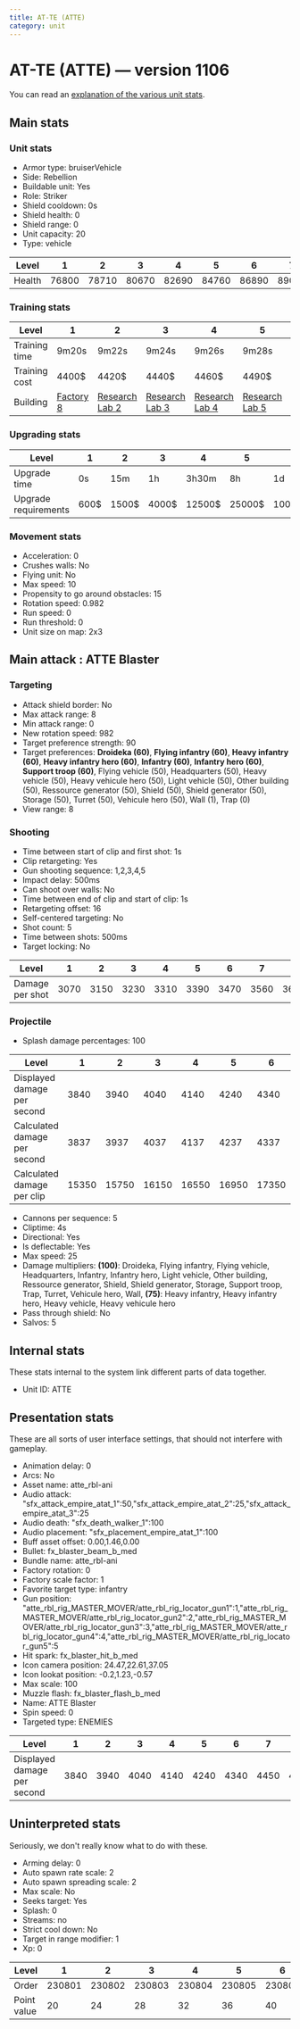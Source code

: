 ```yaml
---
title: AT-TE (ATTE)
category: unit
---
```


# AT-TE (ATTE) — version 1106

You can read an [explanation  of the various unit stats](unitexplained.md).

## Main stats

### Unit stats

  * Armor type: bruiserVehicle
  * Side: Rebellion
  * Buildable unit: Yes
  * Role: Striker
  * Shield cooldown: 0s
  * Shield health: 0
  * Shield range: 0
  * Unit capacity: 20
  * Type: vehicle

|Level |1    |2    |3    |4    |5    |6    |7    |8    |9    |10   |
|------|-----|-----|-----|-----|-----|-----|-----|-----|-----|-----|
|Health|76800|78710|80670|82690|84760|86890|89080|91320|93630|96000|


### Training stats

|Level        |1                             |2                                     |3                                     |4                                     |5                                     |6                                     |7                                     |8                                     |9                                     |10                                     |
|-------------|------------------------------|--------------------------------------|--------------------------------------|--------------------------------------|--------------------------------------|--------------------------------------|--------------------------------------|--------------------------------------|--------------------------------------|---------------------------------------|
|Training time|9m20s                         |9m22s                                 |9m24s                                 |9m26s                                 |9m28s                                 |9m30s                                 |9m33s                                 |9m36s                                 |9m40s                                 |10m                                    |
|Training cost|4400$                         |4420$                                 |4440$                                 |4460$                                 |4490$                                 |4520$                                 |4550$                                 |4580$                                 |4620$                                 |5060$                                  |
|Building     |[Factory 8](rebelFactory.html)|[Research Lab 2](rebelOffenseLab.html)|[Research Lab 3](rebelOffenseLab.html)|[Research Lab 4](rebelOffenseLab.html)|[Research Lab 5](rebelOffenseLab.html)|[Research Lab 6](rebelOffenseLab.html)|[Research Lab 7](rebelOffenseLab.html)|[Research Lab 8](rebelOffenseLab.html)|[Research Lab 9](rebelOffenseLab.html)|[Research Lab 10](rebelOffenseLab.html)|


### Upgrading stats

|Level               |1   |2    |3    |4     |5     |6      |7      |8      |9       |10      |
|--------------------|----|-----|-----|------|------|-------|-------|-------|--------|--------|
|Upgrade time        |0s  |15m  |1h   |3h30m |8h    |1d     |2d     |3d12h  |5d      |1w1d    |
|Upgrade requirements|600$|1500$|4000$|12500$|25000$|100000$|160000$|320000$|1000000$|1750000$|


### Movement stats

  * Acceleration: 0
  * Crushes walls: No
  * Flying unit: No
  * Max speed: 10
  * Propensity to go around obstacles: 15
  * Rotation speed: 0.982
  * Run speed: 0
  * Run threshold: 0
  * Unit size on map: 2x3

## Main attack : ATTE Blaster

### Targeting

  * Attack shield border: No
  * Max attack range: 8
  * Min attack range: 0
  * New rotation speed: 982
  * Target preference strength: 90
  * Target preferences: **Droideka (60)**, **Flying infantry (60)**, **Heavy infantry (60)**, **Heavy infantry hero (60)**, **Infantry (60)**, **Infantry hero (60)**, **Support troop (60)**, Flying vehicle (50), Headquarters (50), Heavy vehicle (50), Heavy vehicule hero (50), Light vehicle (50), Other building (50), Ressource generator (50), Shield (50), Shield generator (50), Storage (50), Turret (50), Vehicule hero (50), Wall (1), Trap (0)
  * View range: 8

### Shooting

  * Time between start of clip and first shot: 1s
  * Clip retargeting: Yes
  * Gun shooting sequence: 1,2,3,4,5
  * Impact delay: 500ms
  * Can shoot over walls: No
  * Time between end of clip and start of clip: 1s
  * Retargeting offset: 16
  * Self-centered targeting: No
  * Shot count: 5
  * Time between shots: 500ms
  * Target locking: No

|Level          |1   |2   |3   |4   |5   |6   |7   |8   |9   |10  |
|---------------|----|----|----|----|----|----|----|----|----|----|
|Damage per shot|3070|3150|3230|3310|3390|3470|3560|3650|3740|3840|


### Projectile

  * Splash damage percentages: 100

|Level                       |1    |2    |3    |4    |5    |6    |7    |8    |9    |10   |
|----------------------------|-----|-----|-----|-----|-----|-----|-----|-----|-----|-----|
|Displayed damage per second |3840 |3940 |4040 |4140 |4240 |4340 |4450 |4560 |4680 |4800 |
|Calculated damage per second|3837 |3937 |4037 |4137 |4237 |4337 |4450 |4562 |4675 |4800 |
|Calculated damage per clip  |15350|15750|16150|16550|16950|17350|17800|18250|18700|19200|


  * Cannons per sequence: 5
  * Cliptime: 4s
  * Directional: Yes
  * Is deflectable: Yes
  * Max speed: 25
  * Damage multipliers: **(100)**: Droideka, Flying infantry, Flying vehicle, Headquarters, Infantry, Infantry hero, Light vehicle, Other building, Ressource generator, Shield, Shield generator, Storage, Support troop, Trap, Turret, Vehicule hero, Wall, **(75)**: Heavy infantry, Heavy infantry hero, Heavy vehicle, Heavy vehicule hero
  * Pass through shield: No
  * Salvos: 5

## Internal stats

These stats internal to the system link different parts of data together.

  * Unit ID: ATTE

## Presentation stats

These are all sorts of user interface settings, that should not interfere with gameplay.

  * Animation delay: 0
  * Arcs: No
  * Asset name: atte_rbl-ani
  * Audio attack: "sfx_attack_empire_atat_1":50,"sfx_attack_empire_atat_2":25,"sfx_attack_empire_atat_3":25
  * Audio death: "sfx_death_walker_1":100
  * Audio placement: "sfx_placement_empire_atat_1":100
  * Buff asset offset: 0.00,1.46,0.00
  * Bullet: fx_blaster_beam_b_med
  * Bundle name: atte_rbl-ani
  * Factory rotation: 0
  * Factory scale factor: 1
  * Favorite target type: infantry
  * Gun position: "atte_rbl_rig_MASTER_MOVER/atte_rbl_rig_locator_gun1":1,"atte_rbl_rig_MASTER_MOVER/atte_rbl_rig_locator_gun2":2,"atte_rbl_rig_MASTER_MOVER/atte_rbl_rig_locator_gun3":3,"atte_rbl_rig_MASTER_MOVER/atte_rbl_rig_locator_gun4":4,"atte_rbl_rig_MASTER_MOVER/atte_rbl_rig_locator_gun5":5
  * Hit spark: fx_blaster_hit_b_med
  * Icon camera position: 24.47,22.61,37.05
  * Icon lookat position: -0.2,1.23,-0.57
  * Max scale: 100
  * Muzzle flash: fx_blaster_flash_b_med
  * Name: ATTE Blaster
  * Spin speed: 0
  * Targeted type: ENEMIES

|Level                      |1   |2   |3   |4   |5   |6   |7   |8   |9   |10  |
|---------------------------|----|----|----|----|----|----|----|----|----|----|
|Displayed damage per second|3840|3940|4040|4140|4240|4340|4450|4560|4680|4800|


## Uninterpreted stats

Seriously, we don't really know what to do with these.

  * Arming delay: 0
  * Auto spawn rate scale: 2
  * Auto spawn spreading scale: 2
  * Max scale: No
  * Seeks target: Yes
  * Splash: 0
  * Streams: no
  * Strict cool down: No
  * Target in range modifier: 1
  * Xp: 0

|Level      |1     |2     |3     |4     |5     |6     |7     |8     |9     |10    |
|-----------|------|------|------|------|------|------|------|------|------|------|
|Order      |230801|230802|230803|230804|230805|230806|230807|230808|230809|230810|
|Point value|20    |24    |28    |32    |36    |40    |44    |48    |52    |60    |


